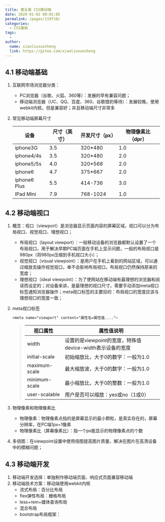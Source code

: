 ```yaml
---
title: 第五章 CSS移动端
date: 2020-01-02 00:01:05
permalink: /pages/119f10/
categories:
  - CSS基础
tags:
  - 
author: 
  name: xiaoliuxuesheng
  link: https://gitee.com/xiaoliuxuesheng
---
```

## 4.1 移动端基础

1. 互联网市场浏览器分类：

   - PC浏览器（谷歌、火狐、360等）：发展的早有兼容问题；
   - 移动端浏览器（UC、QQ、百度、360、谷歌猎豹等待）：发展较晚，使用webkit内核，但是兼容好；并且移动端尺寸非常多

2. 常见移动端屏幕尺寸

   | 设备         | 尺寸（英寸） | 开发尺寸（px） | 物理像素比（dpr） |
   | ------------ | ------------ | -------------- | ----------------- |
   | iphone3G     | 3.5          | 320*480        | 1.0               |
   | iphone4/4s   | 3.5          | 320*480        | 2.0               |
   | iphone5/5s   | 4.0          | 320*568        | 2.0               |
   | iphone6      | 4.7          | 375*667        | 2.0               |
   | iphone6 Plus | 5.5          | 414-736        | 3.0               |
   | IPad Mini    | 7.9          | 768-1024       | 1.0               |

## 4.2 移动端视口

1. 概念：视口（viewport）是浏览器显示页面内容的屏幕区域，视口可以分为布局视口、视觉视口、理想视口；

   - 布局视口（layout viewport）：一般移动设备的浏览器都默认设置了一个布局视口，用于解决早期PC端页面在手机上显示问题，一般的布局视口是980px（将980px压缩到手机视口大小）；
   - 视觉视口（visual viewpoint）：是用户在手机上看到的网站区域，可以通过缩放去操作视觉视口，单不会影响布局视口，布局视口仍然保持原来的宽度；
   - 理想视口（ideal viewpoint）：为了使网站在移动端有最理想的浏览器和阅读而设定的；对设备来讲，是最理想的视口尺寸，需要手动添加meta视口标签通知浏览器操作；meta视口标签的主要目的：布局视口的宽度应该与理想视口的宽度一致；

2. meta视口标签

   ```css
   <meta name="viewport" content="属性名=属性值,...">
   ```

   > | 视口属性      | 属性值说明                                                |
   > | ------------- | --------------------------------------------------------- |
   > | width         | 设置的是viewpoint的宽度，特殊值device-width表示设备的宽度 |
   > | initial-scale | 初始缩放比，大于0的数字：一般为1.0                        |
   > | maximum-scale | 最大缩放波，大于0的数字：一般为1.0                        |
   > | minimum-scale | 最小缩放比，大于0的整数：一般为1.0                        |
   > | user-scalable | 用户是否可以缩放：yes或no（1或0）                         |

3. 物理像素和物理像素比

   - 物理像素：物理像素点指的是屏幕显示的最小颗粒，是真实存在的，屏幕分辨率，在PC端1px=1像素
   - 物理像素比（屏幕像素比）：指一个px能显示的物理像素点的个数

4. 多倍图：在viewpoint设置中使用倍图提高图片质量，解决在图片在高清设备中的模糊问题；

## 4.3 移动端开发

1. 移动端开发选择：单独制作移动端页面、响应式页面兼容移动端
2. 移动端技术方案：移动端使用webkit内核
   - 流式布局：百分比布局
   - flex弹性布局：栅格布局
   - less+rem+媒体查询布局
   - 混合布局
   - bootstrap布局框架：

